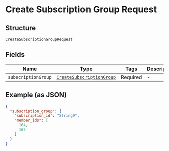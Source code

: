 
# Create Subscription Group Request

## Structure

`CreateSubscriptionGroupRequest`

## Fields

| Name | Type | Tags | Description |
|  --- | --- | --- | --- |
| `subscriptionGroup` | [`CreateSubscriptionGroup`](../../doc/models/create-subscription-group.md) | Required | - |

## Example (as JSON)

```json
{
  "subscription_group": {
    "subscription_id": "String9",
    "member_ids": [
      164,
      165
    ]
  }
}
```

